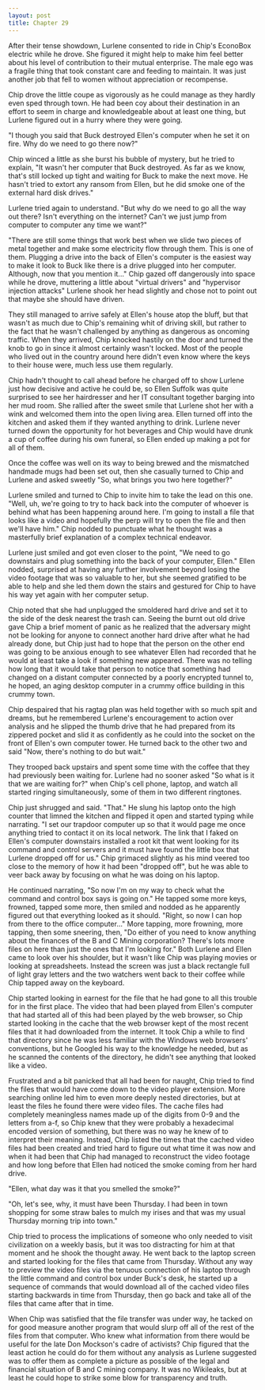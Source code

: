 ```yaml
---
layout: post
title: Chapter 29
---
```


After their tense showdown, Lurlene consented to ride in Chip's EconoBox
electric while he drove. She figured it might help to make him feel better
about his level of contribution to their mutual enterprise. The male ego was a
fragile thing that took constant care and feeding to maintain. It was just
another job that fell to women without appreciation or recompense.

Chip drove the little coupe as vigorously as he could manage as they hardly
even sped through town. He had been coy about their destination in an effort
to seem in charge and knowledgeable about at least one thing, but Lurlene
figured out in a hurry where they were going.

"I though you said that Buck destroyed Ellen's computer when he set it on
fire. Why do we need to go there now?"

Chip winced a little as she burst his bubble of mystery, but he tried to
explain, "It wasn't her computer that Buck destroyed. As far as we know,
that's still locked up tight and waiting for Buck to make the next move. He
hasn't tried to extort any ransom from Ellen, but he did smoke one of the
external hard disk drives."

Lurlene tried again to understand. "But why do we need to go all the way out
there? Isn't everything on the internet? Can't we just jump from computer to
computer any time we want?"

"There are still some things that work best when we slide two pieces of metal
together and make some electricity flow through them. This is one of them.
Plugging a drive into the back of Ellen's computer is the easiest way to make
it look to Buck like there is a drive plugged into her computer.  Although,
now that you mention it..." Chip gazed off dangerously into space while he
drove, muttering a little about "virtual drivers" and "hypervisor injection
attacks" Lurlene shook her head slightly and chose not to point out that maybe she
should have driven.

They still managed to arrive safely at Ellen's house atop the bluff, but that
wasn't as much due to Chip's remaining whit of driving skill, but rather to
the fact that he wasn't challenged by anything as dangerous as oncoming
traffic.  When they arrived, Chip knocked hastily on the door and turned the
knob to go in since it almost certainly wasn't locked. Most of the people who
lived out in the country around here didn't even know where the keys to their
house were, much less use them regularly.

Chip hadn't thought to call ahead before he charged off to show Lurlene just
how decisive and active he could be, so Ellen Suffolk was quite surprised to
see her hairdresser and her IT consultant together barging into her mud room.
She rallied after the sweet smile that Lurlene shot her with a wink and
welcomed them into the open living area. Ellen turned off into the kitchen and
asked them if they wanted anything to drink. Lurlene never turned down the
opportunity for hot beverages and Chip would have drunk a cup of coffee during
his own funeral, so Ellen ended up making a pot for all of them.

Once the coffee was well on its way to being brewed and the mismatched
handmade mugs had been set out, then she casually turned to Chip and Lurlene
and asked sweetly "So, what brings you two here together?"

Lurlene smiled and turned to Chip to invite him to take the lead on this one.
"Well, uh, we're going to try to hack back into the computer of whoever is
behind what has been happening around here. I'm going to install a file that
looks like a video and hopefully the perp will try to open the file and then
we'll have him." Chip nodded to punctuate what he thought was a masterfully
brief explanation of a complex technical endeavor.

Lurlene just smiled and got even closer to the point, "We need to go
downstairs and plug something into the back of your computer, Ellen." Ellen
nodded, surprised at having any further involvement beyond losing the video
footage that was so valuable to her, but she seemed gratified to be able to
help and she led them down the stairs and gestured for Chip to have his way
yet again with her computer setup.

Chip noted that she had unplugged the smoldered hard drive and set it to the
side of the desk nearest the trash can. Seeing the burnt out old drive gave
Chip a brief moment of panic as he realized that the adversary might not
be looking for anyone to connect another hard drive after what he had already
done, but Chip just had to hope that the person on the other end was going to
be anxious enough to see whatever Ellen had recorded that he would at least
take a look if something new appeared. There was no telling how long that
it would take that person to notice that something had changed on a distant
computer connected by a poorly encrypted tunnel to, he hoped, an aging desktop
computer in a crummy office building in this crummy town.

Chip despaired that his ragtag plan was held together with so much spit and
dreams, but he remembered Lurlene's encouragement to action over analysis and
he slipped the thumb drive that he had prepared from its zippered pocket and
slid it as confidently as he could into the socket on the front of Ellen's own
computer tower.  He turned back to the other two and said "Now, there's
nothing to do but wait."

They trooped back upstairs and spent some time with the coffee that they had
previously been waiting for.  Lurlene had no sooner asked "So what is it that
we are waiting for?" when Chip's cell phone, laptop, and watch all started
ringing simultaneously, some of them in two different ringtones.

Chip just shrugged and said. "That."  He slung his laptop onto the high
counter that limned the kitchen and flipped it open and started typing while
narrating. "I set our trapdoor computer up so that it would page me once
anything tried to contact it on its local network. The link that I faked on
Ellen's computer downstairs installed a root kit that went looking for its
command and control servers and it must have found the little box that Lurlene
dropped off for us." Chip grimaced slightly as his mind veered too close to
the memory of how it had been "dropped off", but he was able to veer back away
by focusing on what he was doing on his laptop.

He continued narrating, "So now I'm on my way to check what the command and
control box says is going on." He tapped some more keys, frowned, tapped some
more, then smiled and nodded as he apparently figured out that everything
looked as it should. "Right, so now I can hop from there to the office
computer..." More tapping, more frowning, more tapping, then some sneering,
then, "Do either of you need to know anything about the finances of the B and
C Mining corporation? There's lots more files on here than just the ones that
I'm looking for."  Both Lurlene and Ellen came to look over his shoulder, but
it wasn't like Chip was playing movies or looking at spreadsheets. Instead the
screen was just a black rectangle full of light gray letters and the two
watchers went back to their coffee while Chip tapped away on the keyboard.

Chip started looking in earnest for the file that he had gone to all this
trouble for in the first place. The video that had been played from Ellen's
computer that had started all of this had been played by the web browser, so
Chip started looking in the cache that the web browser kept of the most recent
files that it had downloaded from the internet. It took Chip a while to find
that directory since he was less familiar with the Windows web browsers'
conventions, but he Googled his way to the knowledge he needed, but as he
scanned the contents of the directory, he didn't see anything that looked like
a video.

Frustrated and a bit panicked that all had been for naught, Chip tried to find
the files that would have come down to the video player extension. More
searching online led him to even more deeply nested directories, but at least
the files he found there were video files.  The cache files had completely
meaningless names made up of the digits from 0-9 and the letters from a-f, so
Chip knew that they were probably a hexadecimal encoded version of something,
but there was no way he knew of to interpret their meaning.  Instead, Chip
listed the times that the cached video files had been created and tried hard
to figure out what time it was now and when it had been that Chip had managed
to reconstruct the video footage and how long before that Ellen had noticed
the smoke coming from her hard drive.

"Ellen, what day was it that you smelled the smoke?"

"Oh, let's see, why, it must have been Thursday. I had been in town shopping
for some straw bales to mulch my irises and that was my usual Thursday morning
trip into town."

Chip tried to process the implications of someone who only needed to visit
civilization on a weekly basis, but it was too distracting for him at that
moment and he shook the thought away.  He went back to the laptop screen and
started looking for the files that came from Thursday. Without any way to
preview the video files via the tenuous connection of his laptop through the
little command and control box under Buck's desk, he started up a sequence of
commands that would download all of the cached video files starting backwards
in time from Thursday, then go back and take all of the files that came after
that in time.

When Chip was satisfied that the file transfer was under way, he tacked on for
good measure another program that would slurp off all of the rest of the files
from that computer. Who knew what information from there would be useful for
the late Don Mockson's cadre of activists? Chip figured that the least action
he could do for them without any analysis as Lurlene suggested was to offer
them as complete a picture as possible of the legal and financial situation of
B and C mining company. It was no Wikileaks, but at least he could hope to
strike some blow for transparency and truth.
